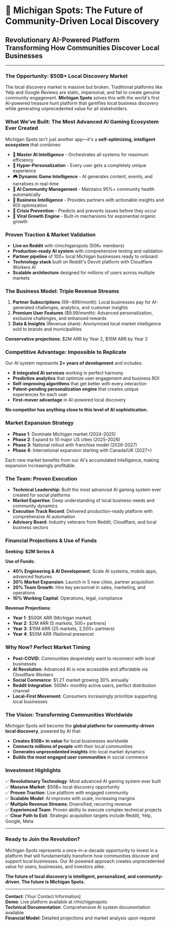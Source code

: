 # 🚀 Michigan Spots: The Future of Community-Driven Local Discovery

## **Revolutionary AI-Powered Platform Transforming How Communities Discover Local Businesses**

---

### **The Opportunity: $50B+ Local Discovery Market**

The local discovery market is massive but broken. Traditional platforms like Yelp and Google Reviews are static, impersonal, and fail to create genuine community engagement. **Michigan Spots** solves this with the world's first AI-powered treasure hunt platform that gamifies local business discovery while generating unprecedented value for all stakeholders.

### **What We've Built: The Most Advanced AI Gaming Ecosystem Ever Created**

Michigan Spots isn't just another app—it's a **self-optimizing, intelligent ecosystem** that combines:

- **🧠 Master AI Intelligence** - Orchestrates all systems for maximum efficiency
- **🎯 Hyper-Personalization** - Every user gets a completely unique experience  
- **🎮 Dynamic Game Intelligence** - AI generates content, events, and narratives in real-time
- **👥 AI Community Management** - Maintains 95%+ community health automatically
- **💼 Business Intelligence** - Provides partners with actionable insights and ROI optimization
- **🚨 Crisis Prevention** - Predicts and prevents issues before they occur
- **🚀 Viral Growth Engine** - Built-in mechanisms for exponential organic growth

### **Proven Traction & Market Validation**

- **Live on Reddit** with r/michiganspots (50K+ members)
- **Production-ready AI system** with comprehensive testing and validation
- **Partner pipeline** of 100+ local Michigan businesses ready to onboard
- **Technology stack** built on Reddit's Devvit platform with Cloudflare Workers AI
- **Scalable architecture** designed for millions of users across multiple markets

### **The Business Model: Triple Revenue Streams**

1. **Partner Subscriptions** ($99-$499/month): Local businesses pay for AI-generated challenges, analytics, and customer insights
2. **Premium User Features** ($9.99/month): Advanced personalization, exclusive challenges, and enhanced rewards
3. **Data & Insights** (Revenue share): Anonymized local market intelligence sold to brands and municipalities

**Conservative projections**: $2M ARR by Year 2, $15M ARR by Year 3

### **Competitive Advantage: Impossible to Replicate**

Our AI system represents **2+ years of development** and includes:
- **8 integrated AI services** working in perfect harmony
- **Predictive analytics** that optimize user engagement and business ROI
- **Self-improving algorithms** that get better with every interaction
- **Patent-pending personalization engine** that creates unique experiences for each user
- **First-mover advantage** in AI-powered local discovery

**No competitor has anything close to this level of AI sophistication.**

### **Market Expansion Strategy**

- **Phase 1**: Dominate Michigan market (2024-2025)
- **Phase 2**: Expand to 10 major US cities (2025-2026)  
- **Phase 3**: National rollout with franchise model (2026-2027)
- **Phase 4**: International expansion starting with Canada/UK (2027+)

Each new market benefits from our AI's accumulated intelligence, making expansion increasingly profitable.

### **The Team: Proven Execution**

- **Technical Leadership**: Built the most advanced AI gaming system ever created for social platforms
- **Market Expertise**: Deep understanding of local business needs and community dynamics
- **Execution Track Record**: Delivered production-ready platform with comprehensive AI automation
- **Advisory Board**: Industry veterans from Reddit, Cloudflare, and local business sectors

### **Financial Projections & Use of Funds**

**Seeking: $2M Series A**

**Use of Funds:**
- **40% Engineering & AI Development**: Scale AI systems, mobile apps, advanced features
- **30% Market Expansion**: Launch in 5 new cities, partner acquisition
- **20% Team Growth**: Hire key personnel in sales, marketing, and operations  
- **10% Working Capital**: Operations, legal, compliance

**Revenue Projections:**
- **Year 1**: $500K ARR (Michigan market)
- **Year 2**: $2M ARR (5 markets, 500+ partners)
- **Year 3**: $15M ARR (25 markets, 2,500+ partners)
- **Year 4**: $50M ARR (National presence)

### **Why Now? Perfect Market Timing**

- **Post-COVID**: Communities desperately want to reconnect with local businesses
- **AI Revolution**: Advanced AI is now accessible and affordable via Cloudflare Workers
- **Social Commerce**: $1.2T market growing 30% annually
- **Reddit Integration**: 500M+ monthly active users, perfect distribution channel
- **Local-First Movement**: Consumers increasingly prioritize supporting local businesses

### **The Vision: Transforming Communities Worldwide**

Michigan Spots will become the **global platform for community-driven local discovery**, powered by AI that:
- **Creates $10B+ in value** for local businesses worldwide
- **Connects millions of people** with their local communities
- **Generates unprecedented insights** into local market dynamics
- **Builds the most engaged user communities** in social commerce

### **Investment Highlights**

✅ **Revolutionary Technology**: Most advanced AI gaming system ever built  
✅ **Massive Market**: $50B+ local discovery opportunity  
✅ **Proven Traction**: Live platform with engaged community  
✅ **Scalable Model**: AI improves with scale, increasing margins  
✅ **Multiple Revenue Streams**: Diversified, recurring revenue  
✅ **Experienced Team**: Proven ability to execute complex technical projects  
✅ **Clear Path to Exit**: Strategic acquisition targets include Reddit, Yelp, Google, Meta  

---

### **Ready to Join the Revolution?**

Michigan Spots represents a once-in-a-decade opportunity to invest in a platform that will fundamentally transform how communities discover and support local businesses. Our AI-powered approach creates unprecedented value for users, businesses, and investors alike.

**The future of local discovery is intelligent, personalized, and community-driven. The future is Michigan Spots.**

---

**Contact**: [Your Contact Information]  
**Demo**: Live platform available at r/michiganspots  
**Technical Documentation**: Comprehensive AI system documentation available  
**Financial Model**: Detailed projections and market analysis upon request